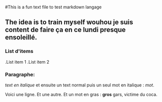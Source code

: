 #This is a fun text file to test markdown langage

## The idea is to train myself wouhou je suis content de faire ça en ce lundi presque ensoleillé.

### List d'items
.List item 1
.List item 2

### Paragraphe:
*text en italique* et ensuite un text normal puis un seul mot en italique : *mot*.

Voici une ligne.
Et une autre. Et un mot en gras : **gros** gars, victime du coca.
